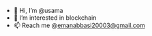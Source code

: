 - 👋 Hi, I’m @usama
- 👀 I’m interested in blockchain
- 📫 Reach me @emanabbasi20003@gmail.com

<!---
usama11223344/usama11223344 is a ✨ special ✨ repository because its `README.md` (this file) appears on your GitHub profile.
You can click the Preview link to take a look at your changes.
--->

